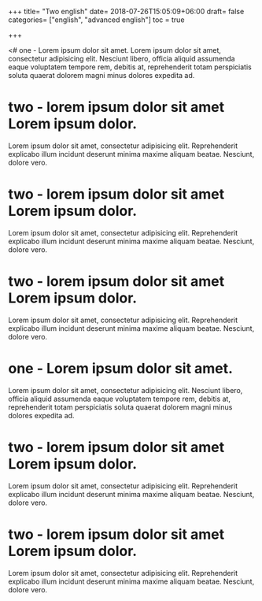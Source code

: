+++
title= "Two english"
date= 2018-07-26T15:05:09+06:00
draft= false
categories= ["english", "advanced english"]
toc = true

+++  


<# one - Lorem ipsum dolor sit amet.
Lorem ipsum dolor sit amet, consectetur adipisicing elit. Nesciunt libero, officia aliquid assumenda eaque voluptatem tempore rem, debitis at, reprehenderit totam perspiciatis soluta quaerat dolorem magni minus dolores expedita ad.

# two - lorem ipsum dolor sit amet Lorem ipsum dolor.
Lorem ipsum dolor sit amet, consectetur adipisicing elit. Reprehenderit explicabo illum incidunt deserunt minima maxime aliquam beatae. Nesciunt, dolore vero.


# two - lorem ipsum dolor sit amet Lorem ipsum dolor.
Lorem ipsum dolor sit amet, consectetur adipisicing elit. Reprehenderit explicabo illum incidunt deserunt minima maxime aliquam beatae. Nesciunt, dolore vero.

# two - lorem ipsum dolor sit amet Lorem ipsum dolor.
Lorem ipsum dolor sit amet, consectetur adipisicing elit. Reprehenderit explicabo illum incidunt deserunt minima maxime aliquam beatae. Nesciunt, dolore vero.

# one - Lorem ipsum dolor sit amet.
Lorem ipsum dolor sit amet, consectetur adipisicing elit. Nesciunt libero, officia aliquid assumenda eaque voluptatem tempore rem, debitis at, reprehenderit totam perspiciatis soluta quaerat dolorem magni minus dolores expedita ad.

# two - lorem ipsum dolor sit amet Lorem ipsum dolor.
Lorem ipsum dolor sit amet, consectetur adipisicing elit. Reprehenderit explicabo illum incidunt deserunt minima maxime aliquam beatae. Nesciunt, dolore vero.


# two - lorem ipsum dolor sit amet Lorem ipsum dolor.
Lorem ipsum dolor sit amet, consectetur adipisicing elit. Reprehenderit explicabo illum incidunt deserunt minima maxime aliquam beatae. Nesciunt, dolore vero.
